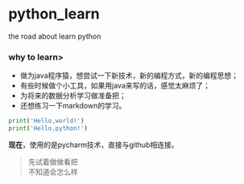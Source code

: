 # python_learn
the road about learn python
### why to learn>
+ 做为java程序猿，想尝试一下新技术，新的编程方式，新的编程思想；
+ 有些时候做个小工具，如果用java来写的话，感觉太麻烦了；
+ 为将来的数据分析学习做准备把；
+ 还想练习一下markdown的学习。
```python
print('Hello,world!')
print('Hello,python!')
```
**现在**，使用的是pycharm技术，直接与github相连接。

> 先试着做做看把<br/>
> 不知道会怎么样